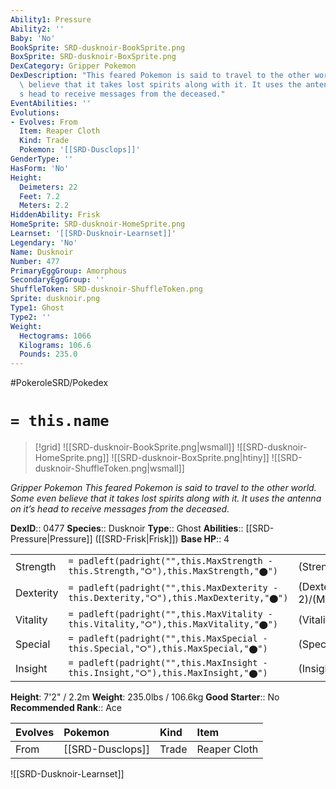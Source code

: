 ```yaml
---
Ability1: Pressure
Ability2: ''
Baby: 'No'
BookSprite: SRD-dusknoir-BookSprite.png
BoxSprite: SRD-dusknoir-BoxSprite.png
DexCategory: Gripper Pokemon
DexDescription: "This feared Pokemon is said to travel to the other world. Some even\
  \ believe that it takes lost spirits along with it. It uses the antenna on it\u2019\
  s head to receive messages from the deceased."
EventAbilities: ''
Evolutions:
- Evolves: From
  Item: Reaper Cloth
  Kind: Trade
  Pokemon: '[[SRD-Dusclops]]'
GenderType: ''
HasForm: 'No'
Height:
  Deimeters: 22
  Feet: 7.2
  Meters: 2.2
HiddenAbility: Frisk
HomeSprite: SRD-dusknoir-HomeSprite.png
Learnset: '[[SRD-Dusknoir-Learnset]]'
Legendary: 'No'
Name: Dusknoir
Number: 477
PrimaryEggGroup: Amorphous
SecondaryEggGroup: ''
ShuffleToken: SRD-dusknoir-ShuffleToken.png
Sprite: dusknoir.png
Type1: Ghost
Type2: ''
Weight:
  Hectograms: 1066
  Kilograms: 106.6
  Pounds: 235.0
---
```


#PokeroleSRD/Pokedex

# `= this.name`

> [!grid]
> ![[SRD-dusknoir-BookSprite.png|wsmall]]
> ![[SRD-dusknoir-HomeSprite.png]]
> ![[SRD-dusknoir-BoxSprite.png|htiny]]
> ![[SRD-dusknoir-ShuffleToken.png|wsmall]]


*Gripper Pokemon*
*This feared Pokemon is said to travel to the other world. Some even believe that it takes lost spirits along with it. It uses the antenna on it’s head to receive messages from the deceased.*

**DexID**:: 0477
**Species**:: Dusknoir
**Type**:: Ghost
**Abilities**:: [[SRD-Pressure|Pressure]] ([[SRD-Frisk|Frisk]])
**Base HP**:: 4

|           |                                                                                        |                                          |
| --------- | -------------------------------------------------------------------------------------- | ---------------------------------------- |
| Strength  | `= padleft(padright("",this.MaxStrength - this.Strength,"⭘"),this.MaxStrength,"⬤")`    | (Strength::3)/(MaxStrength::6)   |
| Dexterity | `= padleft(padright("",this.MaxDexterity - this.Dexterity,"⭘"),this.MaxDexterity,"⬤")` | (Dexterity:: 2)/(MaxDexterity::4) |
| Vitality  | `= padleft(padright("",this.MaxVitality - this.Vitality,"⭘"),this.MaxVitality,"⬤")`    | (Vitality::3)/(MaxVitality::7)   |
| Special   | `= padleft(padright("",this.MaxSpecial - this.Special,"⭘"),this.MaxSpecial,"⬤")`       | (Special::2)/(MaxSpecial::4)     |
| Insight   | `= padleft(padright("",this.MaxInsight - this.Insight,"⭘"),this.MaxInsight,"⬤")`       | (Insight::3)/(MaxInsight::7)     |

**Height**: 7'2" / 2.2m
**Weight**: 235.0lbs / 106.6kg
**Good Starter**:: No
**Recommended Rank**:: Ace

| Evolves   | Pokemon          | Kind   | Item         |
|:----------|:-----------------|:-------|:-------------|
| From      | [[SRD-Dusclops]] | Trade  | Reaper Cloth |

![[SRD-Dusknoir-Learnset]]
